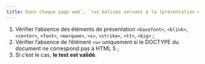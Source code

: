 ```yaml
---
title: Dans chaque page web`, `les balises servant à la [présentation de l’information](#presentation-de-l-information) ne doivent pas être présentes dans le code source généré des pages. Cette règle est-elle respectée ?
---
```


1. Vérifier l’absence des éléments de présentation `<basefont>`, `<blink>`, `<center>`, `<font>`, `<marquee>`, `<s>`, `<strike>`, `<tt>`, `<big>` ;
2. Vérifier l’absence de l’élément `<u>` uniquement si le DOCTYPE du document ne correspond pas à HTML 5 ;
3. Si c’est le cas, **le test est validé**.
